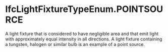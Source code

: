 IfcLightFixtureTypeEnum.POINTSOURCE
===================================
A light fixture that is considered to have negligible area and that emit light
with approximately equal intensity in all directions. A light fixture
containing a tungsten, halogen or similar bulb is an example of a point
source.



